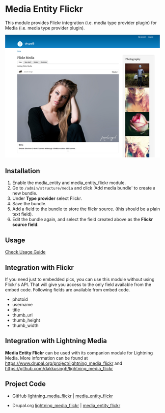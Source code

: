 # Media Entity Flickr
This module provides Flickr integration (i.e. media type
provider plugin) for Media (i.e. media type provider plugin).

![media-entity-flickr](_documentation/images/4-flickr-media.jpg)

## Installation
1. Enable the media_entity and media_entity_flickr module.
2. Go to `/admin/structure/media` and click 'Add media bundle' to create a new bundle.
3. Under **Type provider** select Flickr.
4. Save the bundle.
5. Add a field to the bundle to store the flickr source. (this should be a plain text field).
6. Edit the bundle again, and select the field created above as the **Flickr source field**.

## Usage
[Check Usage Guide](_documentation/USAGE.md)

## Integration with Flickr
If you need just to embedded pics, you can use this module without using Flickr's API. That will give you access to the only field available from the embed code. Following fields are available from embed code.

* photoid
* username
* title
* thumb_url
* thumb_height
* thumb_width

## Integration with Lightning Media
**Media Entity Flickr** can be used with its companion module for Lightning Media. More information can be found at https://www.drupal.org/project/lightning_media_flickr and https://github.com/dakkusingh/lightning_media_flickr

## Project Code

* GitHub
[lightning_media_flickr](https://github.com/dakkusingh/lightning_media_flickr) | [media_entity_flickr](https://github.com/dakkusingh/media_entity_flickr)

* Drupal.org
[lightning_media_flickr](https://www.drupal.org/project/lightning_media_flickr) | [media_entity_flickr](https://www.drupal.org/project/media_entity_flickr)
